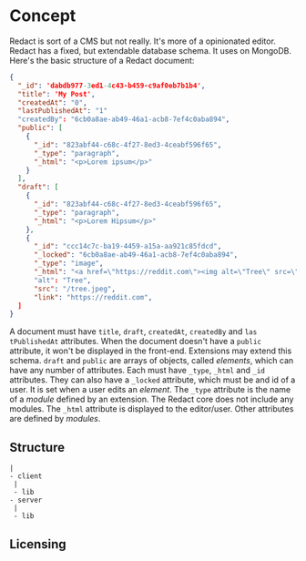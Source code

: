 # Concept
Redact is sort of a CMS but not really. It's more of a opinionated editor. Redact has a fixed, but extendable database schema. It uses on MongoDB. Here's the basic structure of a Redact document:

```JSON
{
  "_id": 'dabdb977-3ed1-4c43-b459-c9af0eb7b1b4',
  "title": 'My Post',
  "createdAt": "0",
  "lastPublishedAt": "1"
  "createdBy": "6cb0a8ae-ab49-46a1-acb8-7ef4c0aba894",
  "public": [
    {
      "_id": "823abf44-c68c-4f27-8ed3-4ceabf596f65",
      "_type": "paragraph",
      "_html": "<p>Lorem ipsum</p>"
    }
  ],
  "draft": [
    {
      "_id": "823abf44-c68c-4f27-8ed3-4ceabf596f65",
      "_type": "paragraph",
      "_html": "<p>Lorem Hipsum</p>"
    },
    {
      "_id": "ccc14c7c-ba19-4459-a15a-aa921c85fdcd",
      "_locked": "6cb0a8ae-ab49-46a1-acb8-7ef4c0aba894",
      "_type": "image",
      "_html": "<a href=\"https://reddit.com\"><img alt=\"Tree\" src=\"/tree.jpeg\"></a>"
      "alt": "Tree",
      "src": "/tree.jpeg",
      "link": "https://reddit.com",
  ]
}
```

A document must have `title`, `draft`, `createdAt`, `createdBy` and `las tPublishedAt` attributes. When the document doesn't have a `public` attribute, it won't be displayed in the front-end. Extensions may extend this schema. `draft` and `public` are arrays of objects, called _elements_, which can have any number of attributes. Each must have `_type`, `_html` and `_id` attributes. They can also have a `_locked` attribute, which must be and id of a user. It is set when a user edits an _element_. The `_type` attribute is the name of a _module_ defined by an extension. The Redact core does not include any modules. The `_html` attribute is displayed to the editor/user. Other attributes are defined by _modules_.

## Structure
```
|
- client
 |
 - lib
- server
 |
 - lib
```

## Licensing

